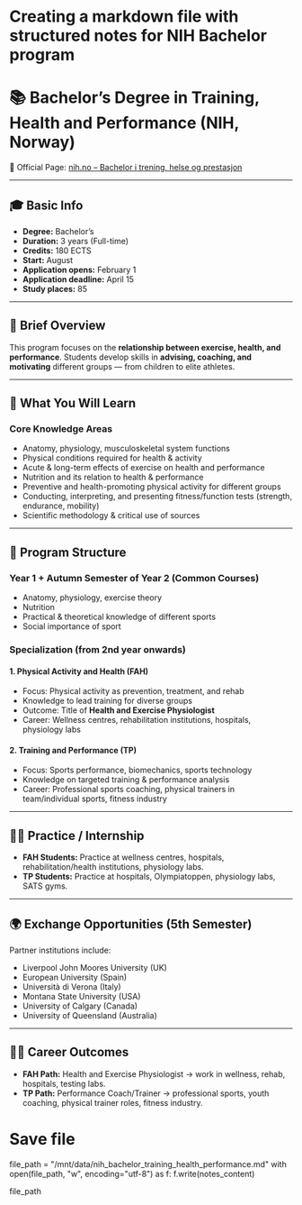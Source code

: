 # Creating a markdown file with structured notes for NIH Bachelor program

# 📚 Bachelor’s Degree in Training, Health and Performance (NIH, Norway)

🔗 Official Page: [nih.no – Bachelor i trening, helse og prestasjon](https://www.nih.no/studier/programmer/bachelor-i-trening-helse-og-prestasjon/index.html)

---

## 🎓 Basic Info
- **Degree:** Bachelor’s  
- **Duration:** 3 years (Full-time)  
- **Credits:** 180 ECTS  
- **Start:** August  
- **Application opens:** February 1  
- **Application deadline:** April 15  
- **Study places:** 85  

---

## 📝 Brief Overview
This program focuses on the **relationship between exercise, health, and performance**. Students develop skills in **advising, coaching, and motivating** different groups — from children to elite athletes.  

---

## 📖 What You Will Learn
### Core Knowledge Areas
- Anatomy, physiology, musculoskeletal system functions  
- Physical conditions required for health & activity  
- Acute & long-term effects of exercise on health and performance  
- Nutrition and its relation to health & performance  
- Preventive and health-promoting physical activity for different groups  
- Conducting, interpreting, and presenting fitness/function tests (strength, endurance, mobility)  
- Scientific methodology & critical use of sources  

---

## 📅 Program Structure
### Year 1 + Autumn Semester of Year 2 (Common Courses)
- Anatomy, physiology, exercise theory  
- Nutrition  
- Practical & theoretical knowledge of different sports  
- Social importance of sport  

### Specialization (from 2nd year onwards)
#### 1. **Physical Activity and Health (FAH)**
- Focus: Physical activity as prevention, treatment, and rehab  
- Knowledge to lead training for diverse groups  
- Outcome: Title of **Health and Exercise Physiologist**  
- Career: Wellness centres, rehabilitation institutions, hospitals, physiology labs  

#### 2. **Training and Performance (TP)**
- Focus: Sports performance, biomechanics, sports technology  
- Knowledge on targeted training & performance analysis  
- Career: Professional sports coaching, physical trainers in team/individual sports, fitness industry  

---

## 👩‍🔬 Practice / Internship
- **FAH Students:** Practice at wellness centres, hospitals, rehabilitation/health institutions, physiology labs.  
- **TP Students:** Practice at hospitals, Olympiatoppen, physiology labs, SATS gyms.  

---

## 🌍 Exchange Opportunities (5th Semester)
Partner institutions include:  
- Liverpool John Moores University (UK)  
- European University (Spain)  
- Università di Verona (Italy)  
- Montana State University (USA)  
- University of Calgary (Canada)  
- University of Queensland (Australia)  

---

## 🧑‍🎓 Career Outcomes
- **FAH Path:** Health and Exercise Physiologist → work in wellness, rehab, hospitals, testing labs.  
- **TP Path:** Performance Coach/Trainer → professional sports, youth coaching, physical trainer roles, fitness industry.  


# Save file
file_path = "/mnt/data/nih_bachelor_training_health_performance.md"
with open(file_path, "w", encoding="utf-8") as f:
    f.write(notes_content)

file_path
